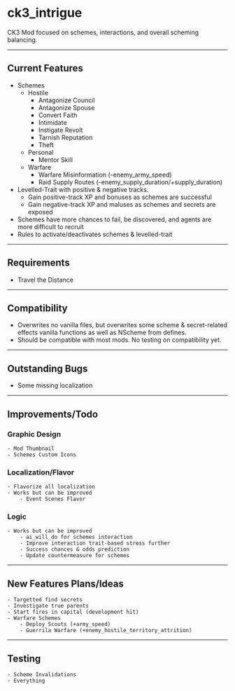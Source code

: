 # ck3_intrigue

CK3 Mod focused on schemes, interactions, and overall scheming balancing.

------
## Current Features
- Schemes
    - Hostile
        - Antagonize Council
        - Antagonize Spouse
        - Convert Faith
        - Intimidate
        - Instigate Revolt
        - Tarnish Reputation
        - Theft
    - Personal
        - Mentor Skill
    - Warfare
        - Warfare Misinformation (-enemy_army_speed)
        - Raid Supply Routes (-enemy_supply_duration/+supply_duration)
- Levelled-Trait with positive & negative tracks.
    - Gain positive-track XP and bonuses as schemes are successful
    - Gain negative-track XP and maluses as schemes and secrets are exposed
- Schemes have more chances to fail, be discovered, and agents are more difficult to recruit
- Rules to activate/deactivates schemes & levelled-trait
------
## Requirements
- Travel the Distance
------
## Compatibility
- Overwrites no vanilla files, but overwrites some scheme & secret-related effects vanilla functions as well as NScheme from defines.
- Should be compatible with most mods. No testing on compatibility yet.
------
## Outstanding Bugs
- Some missing localization
------
## Improvements/Todo
### Graphic Design
    - Mod Thumbnail
    - Schemes Custom Icons
### Localization/Flavor
    - Flavorize all localization
    - Works but can be improved
        - Event Scenes Flavor
### Logic
    - Works but can be improved
        - ai_will_do for schemes interaction
        - Improve interaction trait-based stress further
        - Success chances & odds prediction
        - Update countermeasure for schemes
------
## New Features Plans/Ideas 
    - Targetted find secrets
    - Investigate true parents
    - Start fires in capital (development hit)
    - Warfare Schemes
        - Deploy Scouts (+army_speed)
        - Guerrila Warfare (+enemy_hostile_territory_attrition)
------
## Testing
    - Scheme Invalidations
    - Everything
